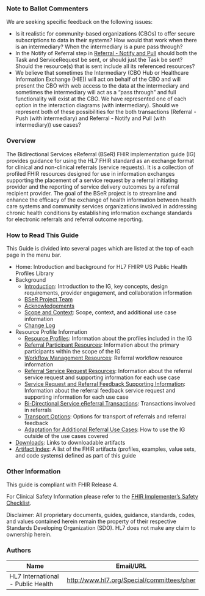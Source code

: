 ### **Note to Ballot Commenters**

We are seeking specific feedback on the following issues:
 * Is it realistic for community-based organizations (CBOs) to offer secure subscriptions to data in their systems? How would that work when there is an intermediary? When the intermediary is a pure pass through?
 * In the Notify of Referral step in [Referral - Notify and Pull](bi-directional_service_ereferral_transactions.html#referral-notify-and-pull) should both the Task and ServiceRequest be sent, or should just the Task be sent? Should the resource(s) that is sent include all its referenced resources?
 * We believe that sometimes the Intermediary (CBO Hub or Healthcare Information Exchange (HIE)) will act on behalf of the CBO and will present the CBO with web access to the data at the intermediary and sometimes the intermediary will act as a “pass through” and full functionality will exist at the CBO. We have represented one of each option in the interaction diagrams (with intermediary). Should we represent both of these possibilities for the both transactions (Referral - Push (with intermediary) and Referral - Notify and Pull (with intermediary)) use cases?

### Overview

The Bidirectional Services eReferral (BSeR) FHIR implementation guide (IG) provides guidance for using the HL7 FHIR standard as an exchange format for clinical and non-clinical referrals (service requests). It is a collection of profiled FHIR resources designed for use in information exchanges supporting the placement of a service request by a referral initiating provider and the reporting of service delivery outcomes by a referral recipient provider. The goal of the BSeR project is to streamline and enhance the efficacy of the exchange of health information between health care systems and community services organizations involved in addressing chronic health conditions by establishing information exchange standards for electronic referrals and referral outcome reporting.

### How to Read This Guide

This Guide is divided into several pages which are listed at the top of each page in the menu bar.

* Home: Introduction and background for HL7 FHIR® US Public Health Profiles Library
* Background
  * [Introduction](Introduction.html): Introduction to the IG, key concepts, design requirements, provider engagement, and collaboration information
  * [BSeR Project Team](bser_project_team.html)
  * [Acknowledgements](Acknowledgements.html)
  * [Scope and Context](scope_and_context.html): Scope, context, and additional use case information
  * [Change Log](change_log.html)
* Resource Profile Information
  * [Resource Profiles](resource_profiles.html): Information about the profiles included in the IG
  * [Referral Participant Resources](referral_participant_resources.html): Information about the primary participants within the scope of the IG
  * [Workflow Management Resources](workflow_management_resources.html): Referral workflow resource information
  * [Referral Service Request Resources](referral_service_request_resources.html): Information about the referral service request and supporting information for each use case
  * [Service Request and Referral Feedback Supporting Information](service_request_and_referral_feedback_supporting_information.html): Information about the referral feedback service request and supporting information for each use case
  * [Bi-Directional Service eReferral Transactions](bi-directional_service_ereferral_transactions.html): Transactions involved in referrals
  * [Transport Options](transport_options.html): Options for transport of referrals and referral feedback
  * [Adaptation for Additional Referral Use Cases](adaptation_for_additional_referral_use_cases.html): How to use the IG outside of the use cases covered
* [Downloads](Downloads.html): Links to downloadable artifacts
* [Artifact Index](artifacts.html): A list of the FHIR artifacts (profiles, examples, value sets, and code systems) defined as part of this guide

### Other Information

This guide is compliant with FHIR Release 4.

For Clinical Safety Information please refer to the [FHIR Implementer’s Safety Checklist](http://hl7.org/fhir/safety.html).

Disclaimer: All proprietary documents, guides, guidance, standards, codes, and values contained herein remain the property of their respective Standards Developing Organization (SDO). HL7 does not make any claim to ownership herein.

### Authors

<table>
<thead>
<tr>
<th>Name</th>
<th>Email/URL</th>
</tr>
</thead>
<tbody>
<tr>
<td>HL7 International - Public Health</td>
<td><a href="http://www.hl7.org/Special/committees/pher" target="_new">http://www.hl7.org/Special/committees/pher</a></td>
</tr>
</tbody>
</table>
